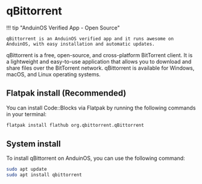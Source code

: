 # qBittorrent

!!! tip "AnduinOS Verified App - Open Source"

    qBittorrent is an AnduinOS verified app and it runs awesome on AnduinOS, with easy installation and automatic updates.

qBittorrent is a free, open-source, and cross-platform BitTorrent client. It is a lightweight and easy-to-use application that allows you to download and share files over the BitTorrent network. qBittorrent is available for Windows, macOS, and Linux operating systems.

## Flatpak install (Recommended)

You can install Code::Blocks via Flatpak by running the following commands in your terminal:

```bash
flatpak install flathub org.qbittorrent.qBittorrent
```

## System install

To install qBittorrent on AnduinOS, you can use the following command:

```bash
sudo apt update
sudo apt install qbittorrent
```
